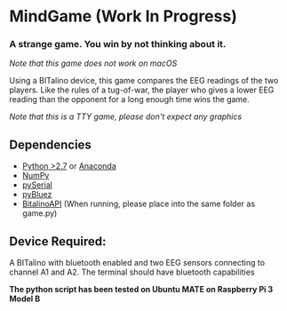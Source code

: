 # MindGame (Work In Progress)
### A strange game. You win by not thinking about it.
*Note that this game does not work on macOS*

Using a BITalino device, this game compares the EEG readings of the two players. Like the rules of a tug-of-war, the player who gives a lower EEG reading than the opponent for a long enough time wins the game.


*Note that this is a TTY game, please don't expect any graphics*


## Dependencies
* [Python >2.7](https://www.python.org/downloads/) or [Anaconda](https://www.continuum.io/downloads)
* [NumPy](https://pypi.python.org/pypi/numpy)
* [pySerial](https://pypi.python.org/pypi/pyserial)
* [pyBluez](https://pypi.python.org/pypi/PyBluez/)
* [BitalinoAPI](https://github.com/BITalinoWorld/revolution-python-api) (When running, please place into the same folder as game.py)

## Device Required:

A BITalino with bluetooth enabled and two EEG sensors connecting to channel A1 and A2. The terminal should have bluetooth capabilities


**The python script has been tested on Ubuntu MATE on Raspberry Pi 3 Model B**
